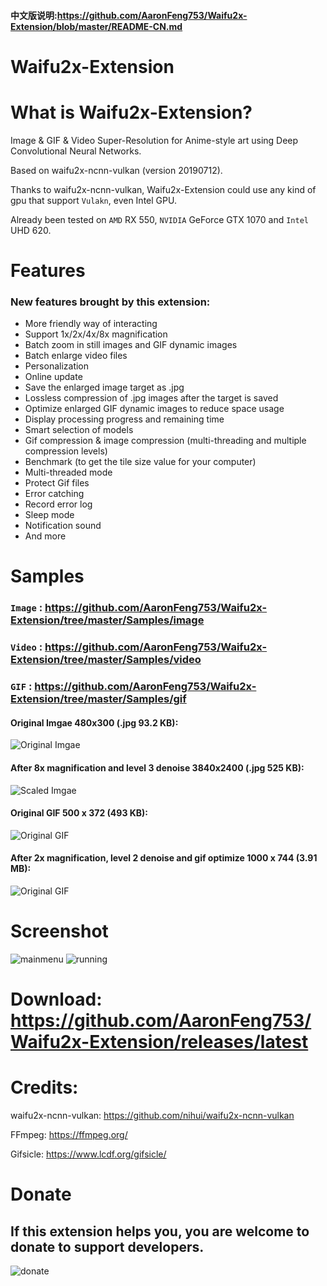 #### 中文版说明:https://github.com/AaronFeng753/Waifu2x-Extension/blob/master/README-CN.md
# Waifu2x-Extension
# What is Waifu2x-Extension?
Image & GIF & Video Super-Resolution for Anime-style art using Deep Convolutional Neural Networks.

Based on waifu2x-ncnn-vulkan (version 20190712). 

Thanks to waifu2x-ncnn-vulkan, Waifu2x-Extension could use any kind of gpu that support `Vulakn`, even Intel GPU. 

Already been tested on `AMD` RX 550, `NVIDIA` GeForce GTX 1070 and `Intel` UHD 620.

# Features
### New features brought by this extension:
- More friendly way of interacting
- Support 1x/2x/4x/8x magnification
- Batch zoom in still images and GIF dynamic images
- Batch enlarge video files
- Personalization
- Online update
- Save the enlarged image target as .jpg
- Lossless compression of .jpg images after the target is saved
- Optimize enlarged GIF dynamic images to reduce space usage
- Display processing progress and remaining time
- Smart selection of models
- Gif compression & image compression (multi-threading and multiple compression levels)
- Benchmark (to get the tile size value for your computer)
- Multi-threaded mode
- Protect Gif files
- Error catching
- Record error log
- Sleep mode
- Notification sound
- And more

# Samples
### **`Image`** : https://github.com/AaronFeng753/Waifu2x-Extension/tree/master/Samples/image

### **`Video`** : https://github.com/AaronFeng753/Waifu2x-Extension/tree/master/Samples/video

### **`GIF`** : https://github.com/AaronFeng753/Waifu2x-Extension/tree/master/Samples/gif

#### Original Imgae 480x300 (.jpg 93.2 KB):
![Original Imgae](/Samples/image/Original_[480x300].jpg)

#### After 8x magnification and level 3 denoise 3840x2400 (.jpg 525 KB):
![Scaled Imgae](/Samples/image/Waifu2x_8x_[3840x2400].jpg)

#### Original GIF 500 x 372 (493 KB):
![Original GIF](/Samples/gif/2_original.gif)

#### After 2x magnification, level 2 denoise and gif optimize 1000 x 744 (3.91 MB):
![Original GIF](/Samples/gif/2_waifu2x_compressed.gif)

# Screenshot
![mainmenu](/screenshot/mainmenu.png) 
![running](/screenshot/running.png) 

# Download: https://github.com/AaronFeng753/Waifu2x-Extension/releases/latest

# Credits:
waifu2x-ncnn-vulkan:
https://github.com/nihui/waifu2x-ncnn-vulkan

FFmpeg:
https://ffmpeg.org/

Gifsicle:
https://www.lcdf.org/gifsicle/

# Donate

## If this extension helps you, you are welcome to donate to support developers.

![donate](/donate.jpg)
